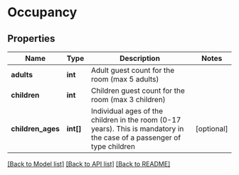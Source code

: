 # Occupancy

## Properties
Name | Type | Description | Notes
------------ | ------------- | ------------- | -------------
**adults** | **int** | Adult guest count for the room (max 5 adults) | 
**children** | **int** | Children guest count for the room (max 3 children) | 
**children_ages** | **int[]** | Individual ages of the children in the room (0-17 years).              This is mandatory in the case of a passenger of type children | [optional] 

[[Back to Model list]](../README.md#documentation-for-models) [[Back to API list]](../README.md#documentation-for-api-endpoints) [[Back to README]](../README.md)


